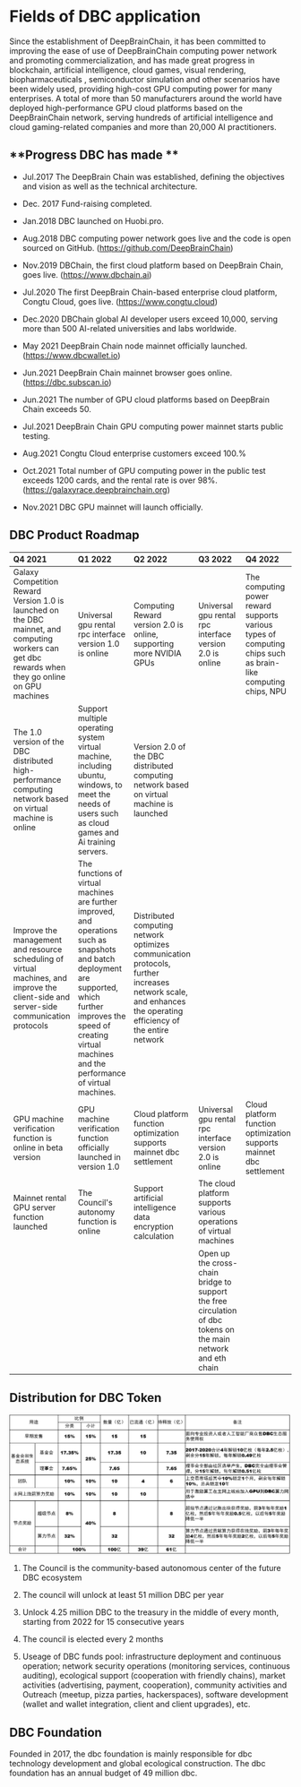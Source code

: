 # Fields of DBC application

Since the establishment of DeepBrainChain, it has been committed to improving the ease of use of DeepBrainChain computing power network and promoting commercialization, and has made great progress in blockchain, artificial intelligence, cloud games, visual rendering, biopharmaceuticals , semiconductor simulation and other scenarios have been widely used, providing high-cost GPU computing power for many enterprises. A total of more than 50 manufacturers around the world have deployed high-performance GPU cloud platforms based on the DeepBrainChain network, serving hundreds of artificial intelligence and cloud gaming-related companies and more than 20,000 AI practitioners.

## **Progress DBC has made **

- Jul.2017 The DeepBrain Chain was established, defining the objectives and vision as well as the technical architecture.

- Dec. 2017 Fund-raising completed.

- Jan.2018 DBC launched on Huobi.pro.

- Aug.2018 DBC computing power network goes live and the code is open sourced on GitHub. (https://github.com/DeepBrainChain)

- Nov.2019 DBChain, the first cloud platform based on DeepBrain Chain, goes live. (https://www.dbchain.ai)

- Jul.2020 The first DeepBrain Chain-based enterprise cloud platform, Congtu Cloud, goes live. (https://www.congtu.cloud)

- Dec.2020 DBChain global AI developer users exceed 10,000, serving more than 500 AI-related universities and labs worldwide.

- May 2021 DeepBrain Chain node mainnet officially launched. (https://www.dbcwallet.io)

- Jun.2021 DeepBrain Chain mainnet browser goes online. (https://dbc.subscan.io)

- Jun.2021 The number of GPU cloud platforms based on DeepBrain Chain exceeds 50.

- Jul.2021 DeepBrain Chain GPU computing power mainnet starts public testing.

- Aug.2021 Congtu Cloud enterprise customers exceed 100.%

- Oct.2021 Total number of GPU computing power in the public test exceeds 1200 cards, and the rental rate is over 98%. (https://galaxyrace.deepbrainchain.org)

- Nov.2021 DBC GPU mainnet will launch officially.

## DBC Product Roadmap

| Q4 2021                                                                                                                                             | Q1 2022                                                                                                                                                                                                                             | Q2 2022                                                                                                                                                       | Q3 2022                                                                                                        | Q4 2022                                                                                                      |
| :-------------------------------------------------------------------------------------------------------------------------------------------------- | :---------------------------------------------------------------------------------------------------------------------------------------------------------------------------------------------------------------------------------- | :------------------------------------------------------------------------------------------------------------------------------------------------------------ | :------------------------------------------------------------------------------------------------------------- | :----------------------------------------------------------------------------------------------------------- |
| Galaxy Competition Reward Version 1.0 is launched on the DBC mainnet, and computing workers can get dbc rewards when they go online on GPU machines | Universal gpu rental rpc interface version 1.0 is online                                                                                                                                                                            | Computing Reward version 2.0 is online, supporting more NVIDIA GPUs                                                                                           | Universal gpu rental rpc interface version 2.0 is online                                                       | The computing power reward supports various types of computing chips such as brain-like computing chips, NPU |
| The 1.0 version of the DBC distributed high-performance computing network based on virtual machine is online                                        | Support multiple operating system virtual machine, including ubuntu, windows, to meet the needs of users such as cloud games and Ai training servers.                                                                               | Version 2.0 of the DBC distributed computing network based on virtual machine is launched                                                                     |
| Improve the management and resource scheduling of virtual machines, and improve the client-side and server-side communication protocols             | The functions of virtual machines are further improved, and operations such as snapshots and batch deployment are supported, which further improves the speed of creating virtual machines and the performance of virtual machines. | Distributed computing network optimizes communication protocols, further increases network scale, and enhances the operating efficiency of the entire network |
| GPU machine verification function is online in beta version                                                                                         | GPU machine verification function officially launched in version 1.0                                                                                                                                                                | Cloud platform function optimization supports mainnet dbc settlement                                                                                          | Universal gpu rental rpc interface version 2.0 is online                                                       | Cloud platform function optimization supports mainnet dbc settlement                                         |
| Mainnet rental GPU server function launched                                                                                                         | The Council's autonomy function is online                                                                                                                                                                                           | Support artificial intelligence data encryption calculation                                                                                                   | The cloud platform supports various operations of virtual machines                                             |                                                                                                              |
|                                                                                                                                                     |                                                                                                                                                                                                                                     |                                                                                                                                                               | Open up the cross-chain bridge to support the free circulation of dbc tokens on the main network and eth chain |                                                                                                              |

## Distribution for DBC Token

![DBC token distribution plan ](./assets/dbc-applications.assets/dbc_token.png)

1. The Council is the community-based autonomous center of the future DBC ecosystem

2. The council will unlock at least 51 million DBC per year

3. Unlock 4.25 million DBC to the treasury in the middle of every month, starting from 2022 for 15 consecutive years

4. The council is elected every 2 months

5. Useage of DBC funds pool: infrastructure deployment and continuous operation; network security operations (monitoring services, continuous auditing), ecological support (cooperation with friendly chains), market activities (advertising, payment, cooperation), community activities and Outreach (meetup, pizza parties, hackerspaces), software development (wallet and wallet integration, client and client upgrades), etc.

## DBC Foundation

Founded in 2017, the dbc foundation is mainly responsible for dbc technology development and global ecological construction. The dbc foundation has an annual budget of 49 million dbc.
